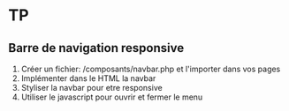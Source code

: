 # TP

## Barre de navigation responsive

1. Créer un fichier: /composants/navbar.php et l'importer dans vos pages
2. Implémenter dans le HTML la navbar
3. Styliser la navbar pour etre responsive
4. Utiliser le javascript pour ouvrir et fermer le menu

